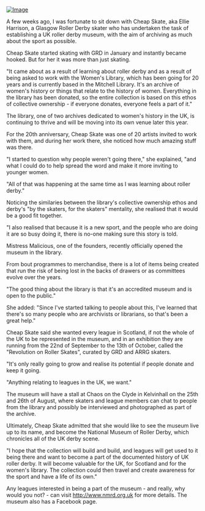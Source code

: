 <html><body><a href="http://scottishrollerderbyblog.com/2012/08/533405_136106239859192_881727727_n.jpg"><img class="size-full wp-image" src="http://scottishrollerderbyblog.com/2012/08/533405_136106239859192_881727727_n.jpg?w=790" alt="Image"></a>

A few weeks ago, I was fortunate to sit down with Cheap Skate, aka Ellie Harrison, a Glasgow Roller Derby skater who has undertaken the task of establishing a UK roller derby museum, with the aim of archiving as much about the sport as possible.

Cheap Skate started skating with GRD in January and instantly became hooked. But for her it was more than just skating.

"It came about as a result of learning about roller derby and as a result of being asked to work with the Women's Library, which has been going for 20 years and is currently based in the Mitchell Library. It's an archive of women's history or things that relate to the history of women. Everything in the library has been donated, so the entire collection is based on this ethos of collective ownership - if everyone donates, everyone feels a part of it."

The library, one of two archives dedicated to women's history in the UK, is continuing to thrive and will be moving into its own venue later this year.

For the 20th anniversary, Cheap Skate was one of 20 artists invited to work with them, and during her work there, she noticed how much amazing stuff was there.

"I started to question why people weren't going there," she explained, "and what I could do to help spread the word and make it more inviting to younger women.

"All of that was happening at the same time as I was learning about roller derby."

Noticing the similaries between the library's collective ownership ethos and derby's "by the skaters, for the skaters" mentality, she realised that it would be a good fit together.

"I also realised that because it is a new sport, and the people who are doing it are so busy doing it, there is no-one making sure this story is told.

Mistress Malicious, one of the founders, recently officially opened the museum in the library.

From bout programmes to merchandise, there is a lot of items being created that run the risk of being lost in the backs of drawers or as committees evolve over the years.

"The good thing about the library is that it's an accredited museum and is open to the public."

She added: "Since I've started talking to people about this, I've learned that there's so many people who are archivists or librarians, so that's been a great help."

Cheap Skate said she wanted every league in Scotland, if not the whole of the UK to be represented in the museum, and in an exhibition they are running from the 22nd of September to the 13th of October, called the "Revolution on Roller Skates", curated by GRD and ARRG skaters.

"It's only really going to grow and realise its potential if people donate and keep it going.

"Anything relating to leagues in the UK, we want."

The museum will have a stall at Chaos on the Clyde in Kelvinhall on the 25th and 26th of August, where skaters and league members can chat to people from the library and possibly be interviewed and photographed as part of the archive.

Ultimately, Cheap Skate admitted that she would like to see the museum live up to its name, and become the National Museum of Roller Derby, which chronicles all of the UK derby scene.

"I hope that the collection will build and build, and leagues will get used to it being there and want to become a part of the documented history of UK roller derby. It will become valuable for the UK, for Scotland and for the women's library. The collection could then travel and create awareness for the sport and have a life of its own."

Any leagues interested in being a part of the museum - and really, why would you not? - can visit <a title="the National Museum of Roller Derby website" href="http://www.nmrd.org.uk" target="_blank">http://www.nmrd.org.uk</a> for more details. The museum also has a Facebook page.</body></html>
